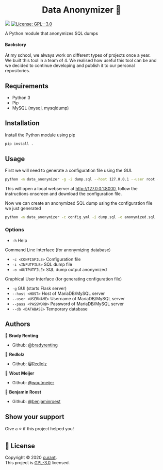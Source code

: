 <h1 align="center">Data Anonymizer 💾</h1>
<p>
  <img src="https://img.shields.io/badge/python-v3-blue">
  <a href="https://github.com/curant/data-anonymizer/blob/master/LICENSE" target="_blank">
    <img alt="License: GPL--3.0" src="https://img.shields.io/badge/License-GPL--3.0-yellow.svg" />
  </a>
</p>

A Python module that anonymizes SQL dumps

#### Backstory

At my school, we always work on different types of projects once a year.
We built this tool in a team of 4. We realised how useful this tool can be and we decided to continue developing and publish it to our personal repositories.

## Requirements

* Python 3
* Pip
* MySQL (mysql, mysqldump)

## Installation

Install the Python module using pip

```sh
pip install .
```

## Usage

First we will need to generate a configuration file using the GUI.

```sh
python -m data_anonymizer -g -i dump.sql --host 127.0.0.1 --user root --pass toor --db anonymize
```

This will open a local webserver at <http://127.0.0.1:8000>, follow the instructions onscreen and download the configuration file.

Now we can create an anonymized SQL dump using the configuration file we just generated

```sh
python -m data_anonymizer -c config.yml -i dump.sql -o anonymized.sql
```

### Options

- `-h` Help

Command Line Interface (for anonymizing database)

- `-c <CONFIGFILE>` Configuration file
- `-i <INPUTFILE>` SQL dump file
- `-o <OUTPUTFILE>` SQL dump output anonymized

Graphical User Interface (for generating configuration file)

- `-g` GUI (starts Flask server)
- `--host <HOST>` Host of MariaDB/MySQL server
- `--user <USERNAME>` Username of MariaDB/MySQL server
- `--pass <PASSWORD>` Password of MariaDB/MySQL server
- `--db <DATABASE>` Temporary database

## Authors

👤 **Brady Renting**

* Github: [@bradyrenting](https://github.com/curant)

👤 **Redlolz**

* Github: [@Redlolz](https://github.com/Redlolz)

👤 **Wout Meijer**

* Github: [@woutmeijer](https://github.com/woutmeijer)

👤 **Benjamin Roest**

* Github: [@benjaminroest](https://github.com/benjaminroest)

## Show your support

Give a ⭐️ if this project helped you!


## 📝 License

Copyright © 2020 [curant](https://github.com/curant).<br />
This project is [GPL-3.0](https://github.com/curant/data-anonymizer/blob/master/LICENSE) licensed.

